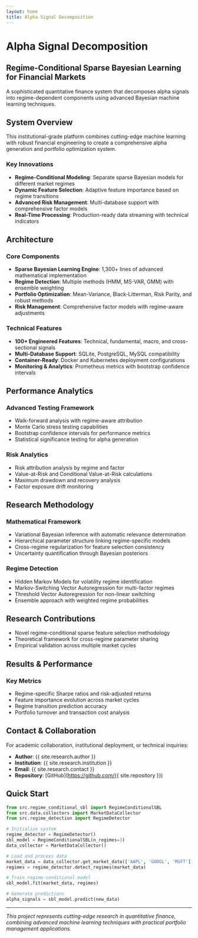 ```yaml
---
layout: home
title: Alpha Signal Decomposition
---
```


# Alpha Signal Decomposition
## Regime-Conditional Sparse Bayesian Learning for Financial Markets

A sophisticated quantitative finance system that decomposes alpha signals into regime-dependent components using advanced Bayesian machine learning techniques.

## System Overview

This institutional-grade platform combines cutting-edge machine learning with robust financial engineering to create a comprehensive alpha generation and portfolio optimization system.

### Key Innovations

- **Regime-Conditional Modeling**: Separate sparse Bayesian models for different market regimes
- **Dynamic Feature Selection**: Adaptive feature importance based on regime transitions
- **Advanced Risk Management**: Multi-database support with comprehensive factor models
- **Real-Time Processing**: Production-ready data streaming with technical indicators

## Architecture

### Core Components

- **Sparse Bayesian Learning Engine**: 1,300+ lines of advanced mathematical implementation
- **Regime Detection**: Multiple methods (HMM, MS-VAR, GMM) with ensemble weighting
- **Portfolio Optimization**: Mean-Variance, Black-Litterman, Risk Parity, and robust methods
- **Risk Management**: Comprehensive factor models with regime-aware adjustments

### Technical Features

- **100+ Engineered Features**: Technical, fundamental, macro, and cross-sectional signals
- **Multi-Database Support**: SQLite, PostgreSQL, MySQL compatibility
- **Container-Ready**: Docker and Kubernetes deployment configurations
- **Monitoring & Analytics**: Prometheus metrics with bootstrap confidence intervals

## Performance Analytics

### Advanced Testing Framework

- Walk-forward analysis with regime-aware attribution
- Monte Carlo stress testing capabilities
- Bootstrap confidence intervals for performance metrics
- Statistical significance testing for alpha generation

### Risk Analytics

- Risk attribution analysis by regime and factor
- Value-at-Risk and Conditional Value-at-Risk calculations
- Maximum drawdown and recovery analysis
- Factor exposure drift monitoring

## Research Methodology

### Mathematical Framework

- Variational Bayesian inference with automatic relevance determination
- Hierarchical parameter structure linking regime-specific models
- Cross-regime regularization for feature selection consistency
- Uncertainty quantification through Bayesian posteriors

### Regime Detection

- Hidden Markov Models for volatility regime identification
- Markov-Switching Vector Autoregression for multi-factor regimes
- Threshold Vector Autoregression for non-linear switching
- Ensemble approach with weighted regime probabilities

## Research Contributions

- Novel regime-conditional sparse feature selection methodology
- Theoretical framework for cross-regime parameter sharing
- Empirical validation across multiple market cycles

## Results & Performance

### Key Metrics

- Regime-specific Sharpe ratios and risk-adjusted returns
- Feature importance evolution across market cycles
- Regime transition prediction accuracy
- Portfolio turnover and transaction cost analysis

## Contact & Collaboration

For academic collaboration, institutional deployment, or technical inquiries:

- **Author**: {{ site.research.author }}
- **Institution**: {{ site.research.institution }}
- **Email**: {{ site.research.contact }}
- **Repository**: [GitHub](https://github.com/{{ site.repository }})

## Quick Start

```python
from src.regime_conditional_sbl import RegimeConditionalSBL
from src.data.collectors import MarketDataCollector
from src.regime_detection import RegimeDetector

# Initialize system
regime_detector = RegimeDetector()
sbl_model = RegimeConditionalSBL(n_regimes=3)
data_collector = MarketDataCollector()

# Load and process data
market_data = data_collector.get_market_data(['AAPL', 'GOOGL', 'MSFT'])
regimes = regime_detector.detect_regimes(market_data)

# Train regime-conditional model
sbl_model.fit(market_data, regimes)

# Generate predictions
alpha_signals = sbl_model.predict(new_data)
```  
---

*This project represents cutting-edge research in quantitative finance, combining advanced machine learning techniques with practical portfolio management applications.*

